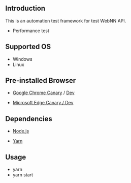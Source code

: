 ## Introduction
This is an automation test framework for test WebNN API.

* Performance test

## Supported OS

* Windows
* Linux

## Pre-installed Browser

* [Google Chrome Canary](https://www.google.com/chrome/canary/) / [Dev](https://www.google.com/chrome/dev/)

* [Microsoft Edge Canary / Dev](https://www.microsoft.com/en-us/edge/download)

## Dependencies

* [Node.js](https://nodejs.org/en/)

* [Yarn](https://www.npmjs.com/package/yarn)

## Usage
* yarn
* yarn start
